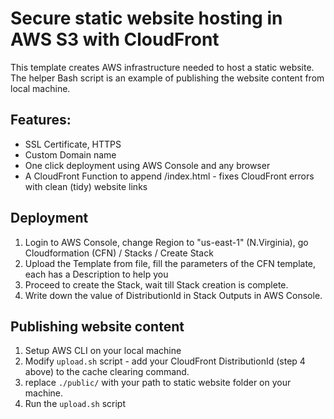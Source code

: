 # Secure static website hosting in AWS S3 with CloudFront


This template creates AWS infrastructure needed to host a static website. The helper Bash script is an example of publishing the website content from local machine.

## Features:

- SSL Certificate, HTTPS
- Custom Domain name
- One click deployment using AWS Console and any browser
- A CloudFront Function to append /index.html - fixes CloudFront errors with clean (tidy) website links

## Deployment

1. Login to AWS Console, change Region to "us-east-1" (N.Virginia), go Cloudformation (CFN) / Stacks / Create Stack
2. Upload the Template from file, fill the parameters of the CFN template, each has a Description to help you
3. Proceed to create the Stack, wait till Stack creation is complete.
4. Write down the value of DistributionId in Stack Outputs in AWS Console. 


## Publishing website content

1. Setup AWS CLI on your local machine
2. Modify `upload.sh` script - add your CloudFront DistributionId (step 4 above) to the cache clearing command.
3. replace `./public/` with your path to static website folder on your machine.
4. Run the `upload.sh` script